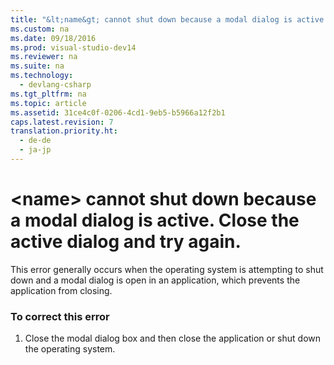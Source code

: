 ```yaml
---
title: "&lt;name&gt; cannot shut down because a modal dialog is active. Close the active dialog and try again."
ms.custom: na
ms.date: 09/18/2016
ms.prod: visual-studio-dev14
ms.reviewer: na
ms.suite: na
ms.technology: 
  - devlang-csharp
ms.tgt_pltfrm: na
ms.topic: article
ms.assetid: 31ce4c0f-0206-4cd1-9eb5-b5966a12f2b1
caps.latest.revision: 7
translation.priority.ht: 
  - de-de
  - ja-jp
---
```

# &lt;name&gt; cannot shut down because a modal dialog is active. Close the active dialog and try again.
This error generally occurs when the operating system is attempting to shut down and a modal dialog is open in an application, which prevents the application from closing.  
  
### To correct this error  
  
1.  Close the modal dialog box and then close the application or shut down the operating system.
